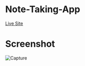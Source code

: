 ﻿# Note-Taking-App
[Live Site](https://notes-collection.netlify.app/)
# Screenshot
![Capture](https://user-images.githubusercontent.com/90635024/220166707-2e0fe422-ecfa-4ad8-b584-ba97bc6c2253.PNG)

